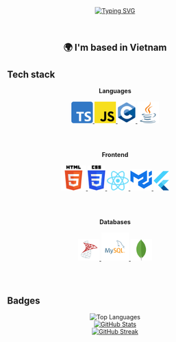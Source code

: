 <!-- Say hello -->
<div align="center">
  <a href="https://git.io/typing-svg">
    <img src="https://readme-typing-svg.demolab.com?font=Fira+Code&pause=1000&color=3178C6&multiline=true&width=435&lines=Hello%2C+I'm+Vinh+Nguyen!!!+" alt="Typing SVG">
  </a>
</div>

<br>
<br>

<h2 align="center">🌍 I'm based in Vietnam</h2>

<!-- Tech stack -->
<h2>Tech stack</h2>
<p align="center">
  <b>Languages</b>
  <br>
  <br>
  <a href="https://developer.mozilla.org/en-US/docs/Web/JavaScript" target="_blank">
    <code><img src="./images/typescript.svg" alt="TypeScript" height="50"/></code>
  </a>
  <a href="https://developer.mozilla.org/en-US/docs/Web/JavaScript" target="_blank">
    <code><img src="./images/javascript.svg" alt="JavaScript" height="50"/></code>
  </a>
  <a href="https://en.wikipedia.org/wiki/C_(programming_language)" target="_blank">
    <code><img src="./images/c.svg" alt="C" height="50"/></code>
  </a>
  <a href="https://www.java.com" target="_blank">
    <code><img src="./images/java.svg" alt="Java" height="50"/></code>
  </a>
</p>

<br>
<br>

<p align="center">
  <b>Frontend</b>
  <br>
  <br>
  <a href="https://developer.mozilla.org/en-US/docs/Web/HTML" target="_blank">
    <code><img src="./images/html.svg" alt="HTML" height="58"/></code>
  </a>
  <a href="https://developer.mozilla.org/en-US/docs/Web/CSS" target="_blank">
    <code><img src="./images/css.svg" alt="CSS" height="58"/></code>
  </a>
  <a href="https://react.dev/" target="_blank">
    <code><img src="./images/react.svg" alt="React" height="45"/></code>
  </a>
  <a href="https://mui.com/material-ui/" target="_blank">
    <code><img src="./images/mui.svg" alt="Material UI" height="50"/></code>
  </a>
  <a href="https://flutter.dev/" target="_blank">
    <code><img src="./images/flutter.svg" alt="Flutter" height="45"/></code>
  </a>
  <br>
</p>

<br>
<br>

<p align="center">
  <b>Databases</b>
  <br>
  <br>
  <a href="https://www.wikiwand.com/en/Microsoft_SQL_Server" target="_blank">
    <code><img src="./images/sql-server.svg" alt="MSSQL Server" height="50"/></code>
  </a>
  <a href="https://www.mysql.com/" target="_blank">
    <code><img src="./images/mysql.svg" alt="MySQL" height="65"/></code>
  </a>
  <a href="https://firebase.google.com/" target="_blank">
    <code><img src="./images/mongodb.svg" alt="MongoDB" height="50"/></code>
  </a>
</p>

<br>
<br>

<h2>Badges</h2>
<p align="center">
  <img src="https://github-readme-stats.vercel.app/api/top-langs/?username=VinhNGuyen05&hide_progress=true" alt="Top Languages">
  <br>
  <a href="http://www.github.com/VinhNGuyen05">
    <img src="https://github-readme-stats.vercel.app/api?username=VinhNGuyen05&show_icons=true&hide=&count_private=true&title_color=0891b2&text_color=ffffff&icon_color=0891b2&bg_color=1c1917&hide_border=true&show_icons=true" alt="GitHub Stats">
  </a>
  <br>
  <a href="https://git.io/streak-stats">
    <img src="https://streak-stats.demolab.com?user=Vinh%20Nguyen&exclude_days=Mon%2CTue%2CWed%2CThu%2CFri" alt="GitHub Streak">
  </a>
</p>

